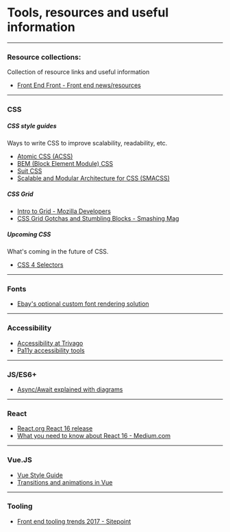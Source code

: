 # Tools, resources and useful information

---

### Resource collections:

Collection of resource links and useful information

* [Front End Front - Front end news/resources](https://frontendfront.com/)

---

### CSS

##### CSS style guides

Ways to write CSS to improve scalability, readability, etc.

* [Atomic CSS (ACSS)](https://acss.io/)
* [BEM (Block Element Module) CSS](http://getbem.com/)
* [Suit CSS](https://suitcss.github.io/)
* [Scalable and Modular Architecture for CSS (SMACSS)](https://smacss.com/)

##### CSS Grid

* [Intro to Grid - Mozilla Developers](https://mozilladevelopers.github.io/playground/09-named-lines/)
* [CSS Grid Gotchas and Stumbling Blocks - Smashing Mag](https://www.smashingmagazine.com/2017/09/css-grid-gotchas-stumbling-blocks/)

##### Upcoming CSS

What's coming in the future of CSS.

* [CSS 4 Selectors](https://webdesign.tutsplus.com/tutorials/intriguing-css-level-4-selectors--cms-29499)

---

### Fonts

* [Ebay's optional custom font rendering solution](http://www.ebaytechblog.com/2017/09/21/ebays-font-loading-strategy/)

---

### Accessibility

* [Accessibility at Trivago](http://tech.trivago.com/2017/09/26/accessibility-at-trivago/)
* [Pa11y accessibility tools](http://pa11y.org/)

---

### JS/ES6+

* [Async/Await explained with diagrams](http://nikgrozev.com/2017/10/01/async-await/)

---

### React

* [React.org React 16 release](https://reactjs.org/blog/2017/09/26/react-v16.0.html)
* [What you need to know about React 16 - Medium.com](https://medium.com/ecmastack/what-you-need-to-know-about-react-16-a4e216522041)

---

### Vue.JS

* [Vue Style Guide](https://vuejs.org/v2/style-guide/)
* [Transitions and animations in Vue](https://snipcart.com/blog/vuejs-transitions-animations)

---

### Tooling

* [Front end tooling trends 2017 - Sitepoint](https://www.sitepoint.com/front-end-tooling-trends-2017/?utm_campaign=Front%2BEnd%2BDev%2BWeekly&utm_medium=web&utm_source=Front_End_Dev_Weekly_114)


